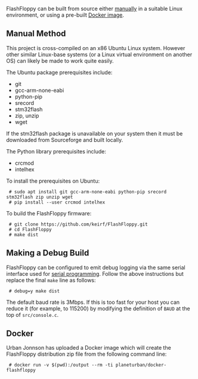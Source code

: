 FlashFloppy can be built from source either [manually](#manual-method)
in a suitable Linux environment, or using a pre-built
[Docker image](#docker).

## Manual Method

This project is cross-compiled on an x86 Ubuntu Linux system. However
other similar Linux-base systems (or a Linux virtual environment on
another OS) can likely be made to work quite easily.

The Ubuntu package prerequisites include:
- git
- gcc-arm-none-eabi
- python-pip
- srecord
- stm32flash
- zip, unzip
- wget

If the stm32flash package is unavailable on your system then it must
be downloaded from Sourceforge and built locally.

The Python library prerequisites include:
- crcmod
- intelhex

To install the prerequisites on Ubuntu:
```
 # sudo apt install git gcc-arm-none-eabi python-pip srecord stm32flash zip unzip wget
 # pip install --user crcmod intelhex
```

To build the FlashFloppy firmware:
```
 # git clone https://github.com/keirf/FlashFloppy.git
 # cd FlashFloppy
 # make dist
```

## Making a Debug Build

FlashFloppy can be configured to emit debug logging via the same
serial interface used for
[serial programming](Firmware-Programming#method-1-serial-programming).
Follow the above instructions but replace the final `make` line as
follows:
```
 # debug=y make dist
```

The default baud rate is 3Mbps. If this is too fast for your
host you can reduce it (for example, to 115200) by modifying the
definition of `BAUD` at the top of `src/console.c`.

## Docker

Urban Jonnson has uploaded a Docker image which will create the
FlashFloppy distribution zip file from the following command line:
```
 # docker run -v $(pwd):/output --rm -ti planeturban/docker-flashfloppy
```
